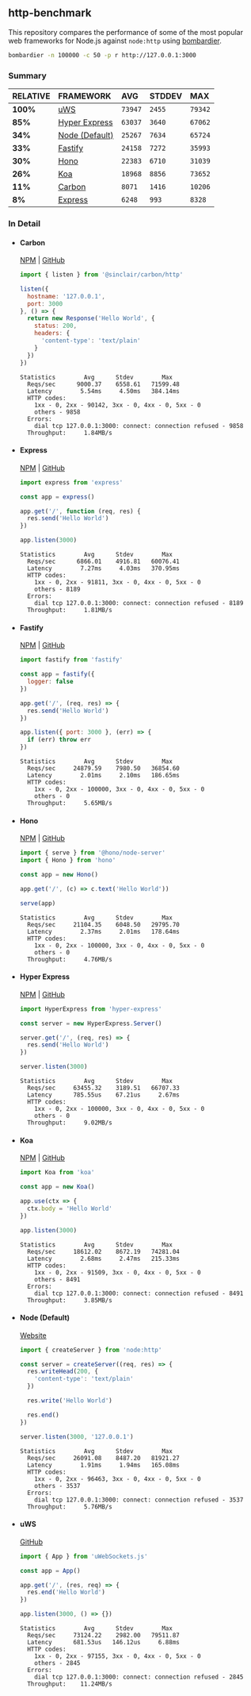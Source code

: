 ## http-benchmark

This repository compares the performance of some of the most popular web frameworks for Node.js against `node:http` using [bombardier](https://github.com/codesenberg/bombardier).

```bash
bombardier -n 100000 -c 50 -p r http://127.0.0.1:3000
```

### Summary

| RELATIVE | FRAMEWORK | AVG | STDDEV | MAX |
| :--- | :--- | :--- | :--- | :--- |
| **100%** | [uWS](#uws) | `73947` | `2455` | `79342` |
| **85%** | [Hyper Express](#hyper-express) | `63037` | `3640` | `67062` |
| **34%** | [Node (Default)](#node-default) | `25267` | `7634` | `65724` |
| **33%** | [Fastify](#fastify) | `24158` | `7272` | `35993` |
| **30%** | [Hono](#hono) | `22383` | `6710` | `31039` |
| **26%** | [Koa](#koa) | `18968` | `8856` | `73652` |
| **11%** | [Carbon](#carbon) | `8071` | `1416` | `10206` |
| **8%** | [Express](#express) | `6248` | `993` | `8328` |


### In Detail

- #### Carbon
  [NPM](https://npmjs.com/@sinclair/carbon) | [GitHub](https://github.com/sinclairzx81/carbon)
  ```js
  import { listen } from '@sinclair/carbon/http'

  listen({
    hostname: '127.0.0.1',
    port: 3000
  }, () => {
    return new Response('Hello World', {
      status: 200,
      headers: {
        'content-type': 'text/plain'
      }
    })
  })
  ```

  ```
  Statistics        Avg      Stdev        Max
    Reqs/sec      9000.37    6558.61   71599.48
    Latency        5.54ms     4.50ms   384.14ms
    HTTP codes:
      1xx - 0, 2xx - 90142, 3xx - 0, 4xx - 0, 5xx - 0
      others - 9858
    Errors:
      dial tcp 127.0.0.1:3000: connect: connection refused - 9858
    Throughput:     1.84MB/s
  ```

- #### Express
  [NPM](https://npmjs.com/express) | [GitHub](https://github.com/expressjs/express)
  ```js
  import express from 'express'

  const app = express()

  app.get('/', function (req, res) {
    res.send('Hello World')
  })

  app.listen(3000)
  ```

  ```
  Statistics        Avg      Stdev        Max
    Reqs/sec      6866.01    4916.81   60076.41
    Latency        7.27ms     4.03ms   370.95ms
    HTTP codes:
      1xx - 0, 2xx - 91811, 3xx - 0, 4xx - 0, 5xx - 0
      others - 8189
    Errors:
      dial tcp 127.0.0.1:3000: connect: connection refused - 8189
    Throughput:     1.81MB/s
  ```

- #### Fastify
  [NPM](https://npmjs.com/fastify) | [GitHub](https://github.com/fastify/fastify)
  ```js
  import fastify from 'fastify'

  const app = fastify({
    logger: false
  })

  app.get('/', (req, res) => {
    res.send('Hello World')
  })

  app.listen({ port: 3000 }, (err) => {
    if (err) throw err
  })
  ```

  ```
  Statistics        Avg      Stdev        Max
    Reqs/sec     24879.59    7980.50   36854.60
    Latency        2.01ms     2.10ms   186.65ms
    HTTP codes:
      1xx - 0, 2xx - 100000, 3xx - 0, 4xx - 0, 5xx - 0
      others - 0
    Throughput:     5.65MB/s
  ```

- #### Hono
  [NPM](https://npmjs.com/hono) | [GitHub](https://github.com/honojs/hono)
  ```js
  import { serve } from '@hono/node-server'
  import { Hono } from 'hono'

  const app = new Hono()

  app.get('/', (c) => c.text('Hello World'))

  serve(app)
  ```

  ```
  Statistics        Avg      Stdev        Max
    Reqs/sec     21104.35    6048.50   29795.70
    Latency        2.37ms     2.01ms   178.64ms
    HTTP codes:
      1xx - 0, 2xx - 100000, 3xx - 0, 4xx - 0, 5xx - 0
      others - 0
    Throughput:     4.76MB/s
  ```

- #### Hyper Express
  [NPM](https://npmjs.com/hyper-express) | [GitHub](https://github.com/kartikk221/hyper-express)
  ```js
  import HyperExpress from 'hyper-express'

  const server = new HyperExpress.Server()

  server.get('/', (req, res) => {
    res.send('Hello World')
  })

  server.listen(3000)
  ```

  ```
  Statistics        Avg      Stdev        Max
    Reqs/sec     63455.32    3189.51   66707.33
    Latency      785.55us    67.21us     2.67ms
    HTTP codes:
      1xx - 0, 2xx - 100000, 3xx - 0, 4xx - 0, 5xx - 0
      others - 0
    Throughput:     9.02MB/s
  ```

- #### Koa
  [NPM](https://npmjs.com/koa) | [GitHub](https://github.com/koajs/koa)
  ```js
  import Koa from 'koa'

  const app = new Koa()

  app.use(ctx => {
    ctx.body = 'Hello World'
  })

  app.listen(3000)
  ```

  ```
  Statistics        Avg      Stdev        Max
    Reqs/sec     18612.02    8672.19   74281.04
    Latency        2.68ms     2.47ms   215.33ms
    HTTP codes:
      1xx - 0, 2xx - 91509, 3xx - 0, 4xx - 0, 5xx - 0
      others - 8491
    Errors:
      dial tcp 127.0.0.1:3000: connect: connection refused - 8491
    Throughput:     3.85MB/s
  ```

- #### Node (Default)
  [Website](https://nodejs.org/api/http.html)
  ```js
  import { createServer } from 'node:http'

  const server = createServer((req, res) => {
    res.writeHead(200, {
      'content-type': 'text/plain'
    })

    res.write('Hello World')

    res.end()
  })

  server.listen(3000, '127.0.0.1')
  ```

  ```
  Statistics        Avg      Stdev        Max
    Reqs/sec     26091.08    8487.20   81921.27
    Latency        1.91ms     1.94ms   165.08ms
    HTTP codes:
      1xx - 0, 2xx - 96463, 3xx - 0, 4xx - 0, 5xx - 0
      others - 3537
    Errors:
      dial tcp 127.0.0.1:3000: connect: connection refused - 3537
    Throughput:     5.76MB/s
  ```

- #### uWS
  [GitHub](https://github.com/uNetworking/uWebSockets.js)
  ```js
  import { App } from 'uWebSockets.js'

  const app = App()

  app.get('/', (res, req) => {
    res.end('Hello World')
  })

  app.listen(3000, () => {})
  ```

  ```
  Statistics        Avg      Stdev        Max
    Reqs/sec     73124.22    2982.00   79511.87
    Latency      681.53us   146.12us     6.88ms
    HTTP codes:
      1xx - 0, 2xx - 97155, 3xx - 0, 4xx - 0, 5xx - 0
      others - 2845
    Errors:
      dial tcp 127.0.0.1:3000: connect: connection refused - 2845
    Throughput:    11.24MB/s
  ```


